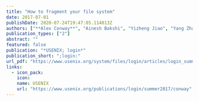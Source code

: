 ```yaml
---
title: "How to fragment your file system"
date: 2017-07-01
publishDate: 2020-07-24T19:47:05.114013Z
authors: ["**Alex Conway**", "Ainesh Bakshi", "Yizheng Jiao", "Yang Zhan", "Michael A Bender", "William Jannen", "Rob Johnson", "Bradley C Kuszmaul", "Donald E Porter", "Jun Yuan", "Martin Farach-Colton"]
publication_types: ["2"]
abstract: ""
featured: false
publication: "*USENIX; login*"
publication_short: ";login:"
url_pdf: "https://www.usenix.org/system/files/login/articles/login_summer17_02_conway.pdf"
links:
  - icon_pack:
    icon:
    name: USENIX
    url: "https://www.usenix.org/publications/login/summer2017/conway"
---
```


